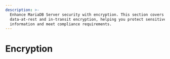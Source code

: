 ```yaml
---
description: >-
  Enhance MariaDB Server security with encryption. This section covers
  data-at-rest and in-transit encryption, helping you protect sensitive
  information and meet compliance requirements.
---
```


# Encryption

